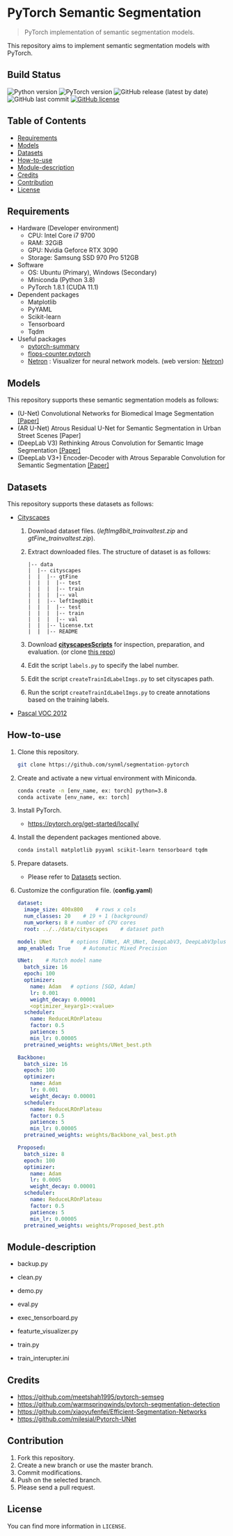 # PyTorch Semantic Segmentation

> PyTorch implementation of semantic segmentation models.

This repository aims to implement semantic segmentation models with PyTorch.

## Build Status

![Python version](https://img.shields.io/badge/Python-3.8-orange) ![PyTorch version](https://img.shields.io/badge/PyTorch-1.8-brightgreen) ![GitHub release (latest by date)](https://img.shields.io/github/v/release/synml/pytorch-semantic-segmentation) ![GitHub last commit](https://img.shields.io/github/last-commit/synml/pytorch-semantic-segmentation) [![GitHub license](https://img.shields.io/github/license/synml/pytorch-semantic-segmentation)](https://github.com/synml/pytorch-semantic-segmentation/blob/main/LICENSE)

## Table of Contents

- [Requirements](#Requirements)
- [Models](#Models)
- [Datasets](#Datasets)
- [How-to-use](#How-to-use)
- [Module-description](#Module-description)
- [Credits](#Credits)
- [Contribution](#Contribution)
- [License](#License)

## Requirements

- Hardware (Developer environment)
  - CPU: Intel Core i7 9700
  - RAM: 32GiB
  - GPU: Nvidia Geforce RTX 3090
  - Storage: Samsung SSD 970 Pro 512GB
- Software
  - OS: Ubuntu (Primary), Windows (Secondary)
  - Miniconda (Python 3.8)
  - PyTorch 1.8.1 (CUDA 11.1)
- Dependent packages
  - Matplotlib
  - PyYAML
  - Scikit-learn
  - Tensorboard
  - Tqdm
- Useful packages
  - [pytorch-summary](https://github.com/sksq96/pytorch-summary)
  - [flops-counter.pytorch](https://github.com/sovrasov/flops-counter.pytorch)
  - [Netron](https://github.com/lutzroeder/Netron) : Visualizer for neural network models. (web version: [Netron](https://lutzroeder.github.io/netron/))

## Models

This repository supports these semantic segmentation models as follows:

- (U-Net) Convolutional Networks for Biomedical Image Segmentation [[Paper]](https://arxiv.org/pdf/1505.04597.pdf)
- (AR U-Net) Atrous Residual U-Net for Semantic Segmentation in Urban Street Scenes [Paper]
- (DeepLab V3) Rethinking Atrous Convolution for Semantic Image Segmentation [[Paper]](https://arxiv.org/pdf/1706.05587.pdf)
- (DeepLab V3+) Encoder-Decoder with Atrous Separable Convolution for Semantic Segmentation [[Paper]](https://arxiv.org/pdf/1802.02611.pdf)

## Datasets

This repository supports these datasets as follows:

- [Cityscapes](https://www.cityscapes-dataset.com/)
  
  1. Download dataset files. (*leftImg8bit_trainvaltest.zip* and *gtFine_trainvaltest.zip*).
  
  2. Extract downloaded files. The structure of dataset is as follows:
  
     ```
     |-- data
     |  |-- cityscapes
     |  |  |-- gtFine
     |  |  |  |-- test
     |  |  |  |-- train
     |  |  |  |-- val
     |  |  |-- leftImg8bit
     |  |  |  |-- test
     |  |  |  |-- train
     |  |  |  |-- val
     |  |  |-- license.txt
     |  |  |-- README
     ```
  
  3. Download [**cityscapesScripts**](https://github.com/mcordts/cityscapesScripts) for inspection, preparation, and evaluation. (or clone [this repo](https://github.com/synml/cityscapesScripts))
  
  4. Edit the script `labels.py` to specify the label number.
  
  5. Edit the script `createTrainIdLabelImgs.py` to set cityscapes path.
  
  6. Run the script `createTrainIdLabelImgs.py` to create annotations based on the training labels.
- [Pascal VOC 2012](http://host.robots.ox.ac.uk/pascal/VOC/voc2012/index.html)

## How-to-use

1. Clone this repository.
   
   ```bash
   git clone https://github.com/synml/segmentation-pytorch
   ```
   
2. Create and activate a new virtual environment with Miniconda.

   ```bash
   conda create -n [env_name, ex: torch] python=3.8
   conda activate [env_name, ex: torch]
   ```

3. Install PyTorch.

   - https://pytorch.org/get-started/locally/

4. Install the dependent packages mentioned above.

   ```bash
   conda install matplotlib pyyaml scikit-learn tensorboard tqdm
   ```

5. Prepare datasets.

   - Please refer to [Datasets](#Datasets) section.

6. Customize the configuration file. (**config.yaml**)

   ```yaml
   dataset:
     image_size: 400x800	# rows x cols
     num_classes: 20	# 19 + 1 (background)
     num_workers: 8	# number of CPU cores
     root: ../../data/cityscapes	# dataset path
   
   model: UNet		# options [UNet, AR_UNet, DeepLabV3, DeepLabV3plus]
   amp_enabled: True	# Automatic Mixed Precision
   
   UNet:	# Match model name
     batch_size: 16
     epoch: 100
     optimizer:
       name: Adam	# options [SGD, Adam]
       lr: 0.001
       weight_decay: 0.00001
       <optimizer_keyarg1>:<value>
     scheduler:
       name: ReduceLROnPlateau
       factor: 0.5
       patience: 5
       min_lr: 0.00005
     pretrained_weights: weights/UNet_best.pth
   
   Backbone:
     batch_size: 16
     epoch: 100
     optimizer:
       name: Adam
       lr: 0.001
       weight_decay: 0.00001
     scheduler:
       name: ReduceLROnPlateau
       factor: 0.5
       patience: 5
       min_lr: 0.00005
     pretrained_weights: weights/Backbone_val_best.pth
   
   Proposed:
     batch_size: 8
     epoch: 100
     optimizer:
       name: Adam
       lr: 0.0005
       weight_decay: 0.00001
     scheduler:
       name: ReduceLROnPlateau
       factor: 0.5
       patience: 5
       min_lr: 0.00005
     pretrained_weights: weights/Proposed_best.pth
   
   ```

## Module-description

- backup.py

- clean.py

- demo.py

- eval.py

- exec_tensorboard.py

- featurte_visualizer.py

- train.py

- train_interupter.ini


## Credits

- https://github.com/meetshah1995/pytorch-semseg
- https://github.com/warmspringwinds/pytorch-segmentation-detection
- https://github.com/xiaoyufenfei/Efficient-Segmentation-Networks
- https://github.com/milesial/Pytorch-UNet

## Contribution

1. Fork this repository.
2. Create a new branch or use the master branch.
3. Commit modifications.
4. Push on the selected branch.
5. Please send a pull request.

## License

You can find more information in `LICENSE`.
